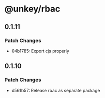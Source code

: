 # @unkey/rbac

## 0.1.11

### Patch Changes

- 04b1785: Export cjs properly

## 0.1.10

### Patch Changes

- d561b57: Release rbac as separate package
